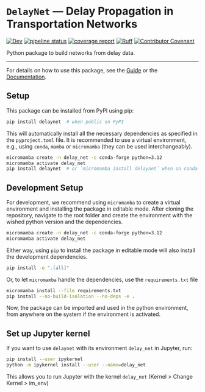 # `DelayNet` — Delay Propagation in Transportation Networks

[![Dev](https://img.shields.io/badge/docs-dev-blue.svg)](https://carlson.pages.ifisc.uib-csic.es/delaynet/)
[![pipeline status](https://gitlab.ifisc.uib-csic.es/carlson/delaynet/badges/main/pipeline.svg)](https://gitlab.ifisc.uib-csic.es/carlson/delaynet/-/pipelines?page=1&scope=all&ref=main)
[![coverage report](https://gitlab.ifisc.uib-csic.es/carlson/delaynet/badges/main/coverage.svg)](https://gitlab.ifisc.uib-csic.es/carlson/delaynet/-/commits/main)
[![Ruff](https://img.shields.io/endpoint?url=https://raw.githubusercontent.com/astral-sh/ruff/main/assets/badge/v2.json)](https://github.com/astral-sh/ruff)
[![Contributor Covenant](https://img.shields.io/badge/Contributor%20Covenant-1.2-4baaaa.svg)](CODE_OF_CONDUCT.md)

Python package to build networks from delay data.

---

For details on how to use this package, see the
[Guide](https://carlson.pages.ifisc.uib-csic.es/delaynet/guide/) or
the [Documentation](https://carlson.pages.ifisc.uib-csic.es/delaynet/).

## Setup

This package can be installed from PyPI using pip:

```bash
pip install delaynet  # when public on PyPI
```

This will automatically install all the necessary dependencies as specified in the
`pyproject.toml` file. It is recommended to use a virtual environment, e.g., using
`conda`, `mamba` or `micromamba` (they can be used interchangeably).

```bash
micromamba create -n delay_net -c conda-forge python=3.12
micromamba activate delay_net
pip install delaynet  # or `micromamba install delaynet` when on conda-forge
```

## Development Setup

For development, we recommend using `micromamba` to create a virtual
environment and installing the package in editable mode.
After cloning the repository, navigate to the root folder and
create the environment with the wished python version and the dependencies.

```bash
micromamba create -n delay_net -c conda-forge python=3.12
micromamba activate delay_net
```
Either way, using `pip` to install the package in editable mode will also install the
development dependencies.

```bash
pip install -e ".[all]"
```

Or, to let `micromamba` handle the dependencies, use the `requirements.txt` file

```bash
micromamba install --file requirements.txt
pip install --no-build-isolation --no-deps -e .
```

Now, the package can be imported and used in the python environment, from anywhere on
the system if the environment is activated.

## Set up Jupyter kernel

If you want to use `delaynet` with its environment `delay_net` in Jupyter, run:

```bash
pip install --user ipykernel
python -m ipykernel install --user --name=delay_net
```

This allows you to run Jupyter with the kernel `delay_net` (Kernel > Change Kernel >
im_env)
